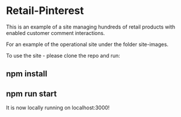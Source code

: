 # Retail-Pinterest
This is an example of a site managing hundreds of retail products with enabled customer comment interactions.

For an example of the operational site under the folder site-images.

To use the site - please clone the repo and run:

## npm install
## npm run start

It is now locally running on localhost:3000!
